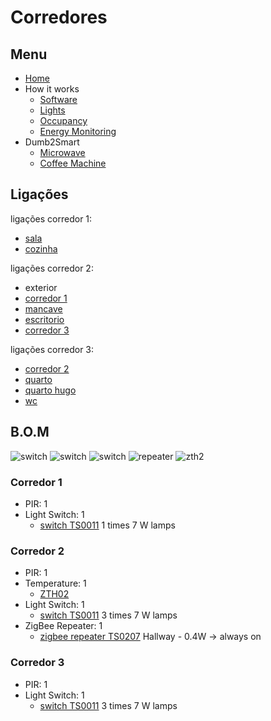 # Corredores

## Menu

- [Home](./readme.md)
- How it works
  - [Software](./how/software.md)
  - [Lights](./how/lights.md)
  - [Occupancy](./how/occupancy.md)
  - [Energy Monitoring](./how/energy.md)
- Dumb2Smart
  - [Microwave](./dumb2smart/microwave.md)
  - [Coffee Machine](./dumb2smart/coffee_machine.md)

## Ligações


ligações corredor 1:
- [sala](./sala.md)
- [cozinha](./cozinha.md)

ligações corredor 2:
- exterior
- [corredor 1](./corredores.md)
- [mancave](./mancave.md)
- [escritorio](./escritorio.md)
- [corredor 3](./corredores.md)

ligações corredor 3:
- [corredor 2](./corredores.md)
- [quarto](./quarto.md)
- [quarto hugo](./quarto_hugo.md)
- [wc](./wc.md)


## B.O.M

![switch](https://www.zigbee2mqtt.io/images/devices/TS0011_switch_module.jpg) 
![switch](https://www.zigbee2mqtt.io/images/devices/TS0011_switch_module.jpg) 
![switch](https://www.zigbee2mqtt.io/images/devices/TS0011_switch_module.jpg)
![repeater](https://www.zigbee2mqtt.io/images/devices/TS0207_repeater.jpg) 
![zth2](https://www.zigbee2mqtt.io/images/devices/ZTH02.jpg)

### Corredor 1

- PIR: 1
- Light Switch: 1
  - [switch TS0011](https://www.zigbee2mqtt.io/devices/TS0011_switch_module.html#tuya-ts0011_switch_module) 1 times 7 W lamps

### Corredor 2

- PIR: 1
- Temperature: 1
  - [ZTH02](https://www.zigbee2mqtt.io/devices/ZTH02.html#tuya-zth02)
- Light Switch: 1
  - [switch TS0011](https://www.zigbee2mqtt.io/devices/TS0011_switch_module.html#tuya-ts0011_switch_module) 3 times 7 W lamps
- ZigBee Repeater: 1
  - [zigbee repeater TS0207](https://www.zigbee2mqtt.io/devices/TS0207_repeater.html) Hallway - 0.4W -> always on

### Corredor 3

- PIR: 1
- Light Switch: 1
  - [switch TS0011](https://www.zigbee2mqtt.io/devices/TS0011_switch_module.html#tuya-ts0011_switch_module) 3 times 7 W lamps


